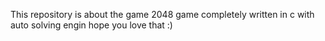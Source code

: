 This repository is about the game 2048 game completely written in c with auto solving engin hope you love that :) 
